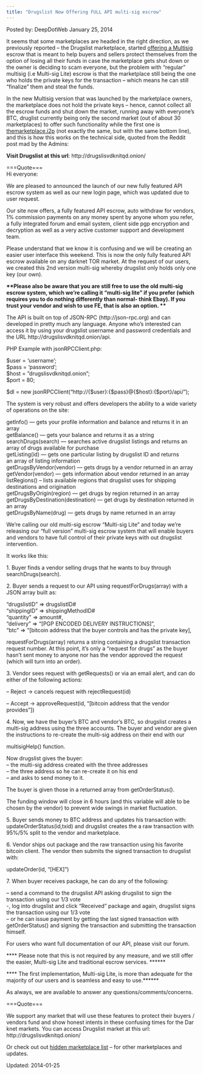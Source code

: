 ```yaml
---
title: "Drugslist Now Offering FULL API multi-sig escrow"
---
```


Posted by: DeepDotWeb
<span>January 25, 2014</span>

<p>It seems that some marketplaces are headed in the right direction, as we previously reported &#8211; the Drugslist marketplace, started <a href="/2014/01/19/drugslist-marketplace-now-offering-multisig-escrow/">offering a Multisig</a> escrow that is meant to help buyers and sellers protect themselves from the option of losing all their funds in case the marketplace gets shut down or the owner is deciding to scam everyone, but the problem with &#8220;regular&#8221; multisig (i.e Multi-sig Lite) escrow is that the marketplace still being the one who holds the private keys for the transaction &#8211; which means he can still &#8220;finalize&#8221; them and steal the funds.</p>
<p>In the new Multisig version that was launched by the marketplace owners, the marketplace does not hold the private keys &#8211; hence, cannot collect all the escrow funds and shut down the market, running away with everyone&#8217;s BTC, druglist currently being only the second market (out of about 30 marketplaces) to offer such functionality while the first one is  <a href="/2013/12/30/full-guide-how-to-access-i2p-sites-use-themarketplace-i2p/" target="_blank">themarketplace.i2p</a> (not exactly the same, but with the same bottom line), and this is how this works on the technical side, quoted from the Reddit post mad by the Admins:</p>
<p><strong>Visit Drugslist at this url</strong>: http://drugslisvdknitqd.onion/</p>
<p>===Quote===<br/>
    Hi everyone:</p>
<p>We are pleased to announced the launch of our new fully featured API escrow system as well as our new login page, which was updated due to user request.</p>
<p>Our site now offers, a fully featured API escrow, auto withdraw for vendors, 1% commission payments on any money spent by anyone whom you refer, a fully integrated forum and email system, client side pgp encryption and decryption as well as a very active customer support and development team.</p>
<p>Please understand that we know it is confusing and we will be creating an easier user interface this weekend. This is now the only fully featured API escrow available on any darknet TOR market. At the request of our users, we created this 2nd version multi-sig whereby drugslist only holds only one key (our own).</p>
<p><strong>**Please also be aware that you are still free to use the old multi-sig escrow system, which we&#8217;re calling it &#8220;multi-sig lite&#8221; if you prefer (which requires you to do nothing differently than normal- think Ebay). If you trust your vendor and wish to use FE, that is also an option. **</strong></p>
<p>The API is built on top of JSON-RPC (http://json-rpc.org) and can developed in pretty much any language. Anyone who’s interested can access it by using your drugslist username and password credentials and the URL http://drugslisvdknitqd.onion/api.</p>
<p>PHP Example with jsonRPCClient.php:</p>
<p>$user = ‘username’;<br/>
    $pass = ‘password’;<br/>
    $host = &#8221;drugslisvdknitqd.onion”;<br/>
    $port = 80;</p>
<p>$dl = new jsonRPCClient(&#8220;http://{$user}:{$pass}@{$host}:{$port}/api/&#8221;);</p>
<p>The system is very robust and offers developers the ability to a wide variety of operations on the site:</p>
<p>getInfo() — gets your profile information and balance and returns it in an array<br/>
    getBalance() — gets your balance and returns it as a string<br/>
    searchDrugs(search) — searches active drugslist listings and returns an<br/>
    array of drugs available for purchase<br/>
    getListing(id) — gets one particular listing by drugslist ID and returns<br/>
    an array of listing information<br/>
    getDrugsByVendor(vendor) &#8212; gets drugs by a vendor returned in an array<br/>
    getVendor(vendor) &#8212; gets information about vendor returned in an array<br/>
    listRegions() &#8211; lists available regions that drugslist uses for shipping destinations and origination<br/>
    getDrugsByOrigin(region) &#8212; get drugs by region returned in an array<br/>
    getDrugsByDestination(destination) &#8212; get drugs by destination returned in an array<br/>
    getDrugsByName(drug) &#8212; gets drugs by name returned in an array</p>
<p>We’re calling our old multi-sig escrow “Multi-sig Lite” and today we&#8217;re releasing our &#8220;full version&#8221; multi-sig escrow system that will enable buyers and vendors to have full control of their private keys with out drugslist intervention.</p>
<p>It works like this:</p>
<p>1. Buyer finds a vendor selling drugs that he wants to buy through searchDrugs(search).</p>
<p>2. Buyer sends a request to our API using requestForDrugs(array) with a JSON array built as:</p>
<p>&#8220;drugslistID&#8221; =&gt; drugslistID#<br/>
    &#8220;shippingID&#8221; =&gt; shippingMethodID#<br/>
    &#8220;quantity&#8221; =&gt; amount#,<br/>
    &#8220;delivery&#8221; =&gt; “[PGP ENCODED DELIVERY INSTRUCTIONS]”,<br/>
    “btc&#8221; =&gt; “[bitcoin address that the buyer controls and has the private key],</p>
<p>requestForDrugs(array) returns a string containing a drugslist transaction request number. At this point, it&#8217;s only a &#8220;request for drugs&#8221; as the buyer hasn&#8217;t sent money to anyone nor has the vendor approved the request (which will turn into an order).</p>
<p>3. Vendor sees request with getRequests() or via an email alert, and can do either of the following actions:</p>
<p>&#8211; Reject -&gt; cancels request with rejectRequest(id)</p>
<p>&#8211; Accept -&gt; approveRequest(id, “[bitcoin address that the vendor provides”])</p>
<p>4. Now, we have the buyer’s BTC and vendor’s BTC, so drugslist creates a multi-sig address using the three accounts. The buyer and vendor are given the instructions to re-create the multi-sig address on their end with our</p>
<p>multisigHelp() function.</p>
<p>Now drugslist gives the buyer:<br/>
    &#8211; the multi-sig address created with the three addresses<br/>
    &#8211; the three address so he can re-create it on his end<br/>
    &#8211; and asks to send money to it.</p>
<p>The buyer is given those in a returned array from getOrderStatus().</p>
<p>The funding window will close in 6 hours (and this variable will able to be chosen by the vendor) to prevent wide swings in market fluctuation.</p>
<p>5. Buyer sends money to BTC address and updates his transaction with: updateOrderStatus(id,txid) and drugslist creates the a raw transaction with 95%/5% split to the vendor and marketplace.</p>
<p>6. Vendor ships out package and the raw transaction using his favorite bitcoin client. The vendor then submits the signed transaction to drugslist with:</p>
<p>updateOrder(id, “[HEX]”)</p>
<p>7. When buyer receives package, he can do any of the following:</p>
<p>&#8211; send a command to the drugslist API asking drugslist to sign the transaction using our 1/3 vote<br/>
    -, log into drugslist and click “Received” package and again, drugslist signs the transaction using our 1/3 vote<br/>
    &#8211; or he can issue payment by getting the last signed transaction with getOrderStatus() and signing the transaction and submitting the transaction himself.</p>
<p>For users who want full documentation of our API, please visit our forum.</p>
<p>**** Please note that this is not required by any measure, and we still offer the easier, Multi-sig Lite and traditional escrow services. ******</p>
<p>**** The first implementation, Multi-sig Lite, is more than adequate for the majority of our users and is seamless and easy to use.******</p>
<p>As always, we are available to answer any questions/comments/concerns.</p>
<p>===Quote===</p>
<p>We support any market that will use these features to protect their buyers / vendors fund and show honest intents in these confusing times for the Dar knet markets. You can access Drugslist market at this url: http://drugslisvdknitqd.onion/</p>
<p>Or check out out <a href="/2013/10/28/updated-llist-of-hidden-marketplaces-tor-i2p/" target="_blank">hidden marketplace list</a> &#8211; for other marketplaces and updates.</p>

Updated: 2014-01-25
    
